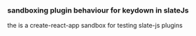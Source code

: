 ### sandboxing plugin behaviour for keydown in slateJs

the is a create-react-app sandbox for testing slate-js plugins